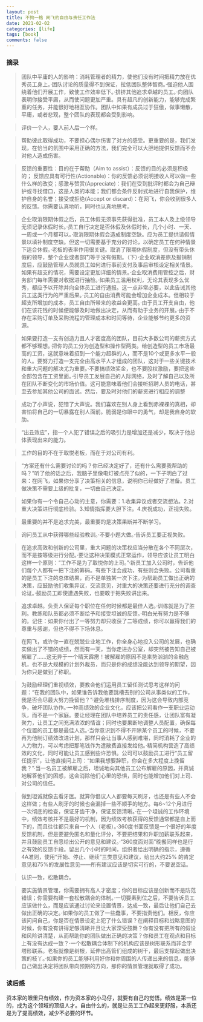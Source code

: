 ```yaml
---
layout: post
title: 不拘一格 网飞的自由与责任工作法
date: 2021-02-02
categories: [life]
tags: [book]
comments: false
---
```



### 摘录

> 团队中平庸的人的影响：消耗管理者的精力，使他们没有时间把精力放在优秀员工身上。·团队讨论的质量得不到保证，拉低团队整体智商。·强迫他人围绕着他们开展工作，致使工作效率低下。·排挤其他追求卓越的员工。·向团队表明你接受平庸，从而使问题更加严重。具有超凡的创新能力，能够完成繁重的任务，并能很好地相互协作。团队中如果有成员过于狂傲，做事懒散，平庸，或者悲观，整个团队的表现都会受到影响。



> 评价一个人，要人前人后一个样。



> 帮助彼此取得成功，不要担心偶尔伤害了对方的感受。更重要的是，我们发现，在恰当的氛围中采用正确的方法，我们完全可以大胆地提供反馈而不会对他人造成伤害。



> 反馈的重要性：目的在于帮助（Aim to assist）：反馈的目的必须是积极的； 反馈应具有可行性(Actionable)：你的反馈必须说明接收人可以做一些什么样的改变；感激与赞赏(Appreciate)：我们在受到批评时都会为自己辩护或寻找借口，这是人类的本能；我们都会条件反射式地进行自我保护，维护自身的名誉；接受或拒绝(Accept or discard)：在网飞，你会收到很多人的反馈。你需要认真地听，同时也认真地思考。



> 企业取消限期休假之后，员工休假无须事先获得批准，员工本人及上级领导无须记录休假时长。·员工自行决定是否休假及休假时长，几个小时、一天、一周或一个月都可以。·取消限期休假会造成制度空缺。应为员工提供请假情景以填补制度空缺。但这一切需要基于充分的讨论，以确定员工在何种情景下适合休假。·老板的表率作用很关键。取消了限期休假制度，但没有带头休假的领导，整个企业或者部门等于没有假期。（下）·企业取消差旅及报销制度后，应鼓励管理人员就员工如何进行事前支付及事后审核设定相关情景。如果有超支的情况，需要设定更加详细的情景。·企业取消费用管控之后，财务部门每年需要对收据进行抽检。·如果员工滥用权利，无论其表现多么优秀，都应予以开除并向全体员工进行通报。这一点非常必要，以此告诫其他员工这类行为的严重后果。·员工的自由消费可能会增加企业成本。但相较于超支所增加的成本，员工自由所带来的收益会更高。·由于员工开支自由，他们在该花钱的时候便能够及时地做出决定，从而有助于业务的开展。·由于不存在采购订单及采购流程的管理成本和时间等待，企业能够节约更多的资源。



> 如果要打造一支有创造力且人才密度高的团队，目前大多数公司的薪资方式都不够理想。·把你的员工分为创造型和操作型两类。给创造型的员工市场最高的工资，这就意味着招到一个能力超群的人，而不是10个或更多水平一般的人。要努力打造一支完全由高水平人才组成的团队，这对于一些关键技术和重大问题的解决尤为重要。·不要搞绩效奖金，也不要股权激励，要把这些全部包含在工资里面。·引导员工发展自己的人际网络，及时了解自己以及所在团队不断变化的市场价值。这可能意味着他们会接听招聘人员的电话，甚至去参加其他公司的面试。然后，要及时对他们的薪资进行相应的调整



> 成功了小声说，犯错了大声说。我们喜欢在别人身上看到赤裸裸的真相，却害怕将自己的一切暴露在别人面前。脆弱是你眼中的勇气，却是我自身的软肋。



> “出丑效应”，指一个人犯了错误之后的吸引力是增加还是减少，取决于他总体表现出来的能力。



> 工作的目的不在于取悦老板，而在于对公司有利。



> “方案还有什么需要讨论的吗？你已经决定好了，还有什么需要我帮助的吗？”听了他的话之后，我脑子里像电灯被点亮了似的，一下子明白了过来：在网飞，如果你分享了决策相关的信息，说明你已经做好了准备。员工做决策不需要上级的批复，一切由自己决定。



> 如果你有一个令自己心动的主意，你需要：1.收集异议或者交流想法。2.对重大决策进行彻底检验。3.知情指挥要大胆下注。4.庆祝成功，正视失败。



> 最重要的并不是追求完美，最重要的是决策果断并不断学习。



> 询问员工从中获得哪些经验教训。·不要小题大做。·告诉员工要正视失败。



> 在追求高效和创新的公司里，重大问题的决策权应当分散在各个不同层次，而不是按等级进行分配。·要让这种决策模式正常运作，领导应该让员工明白这样一个原则：“工作不是为了取悦你的上司。”·新员工加入公司时，告诉他们每个人都有一把下注的筹码。有些下注会成功，有些则会失败。公司看重的是员工下注的总体结果，而不是单独某一次下注。·为帮助员工做出正确的决策，应鼓励他们收集异议，交流意见，对重大的决策还要进行充分的调查论证。·鼓励员工即使遭遇失败，也要敢于把失败讲出来。



> 追求卓越。负责人保证每个职位在任何时候都是最佳人选。·训练就是为了胜利。教练和队员都必须不断给予和接受坦诚的反馈。·明白光有努力是不够的。记住：如果你付出了一等努力却只收获了二等成绩，你可以赢得我们的尊重与感谢，但也不得不下场休息。



> 在网飞，或许你一直在兢兢业业地工作，你全身心地投入公司的发展，也确实做出了不错的成绩，然而有一天，当你走进办公室，却突然被告知自己被解雇了……这无异于一个晴天霹雳！被解雇的原因不是来势汹汹的金融危机，也不是大规模的计划外裁员，而只是你的成绩没能达到领导的期望，因为你只是做到了称职。



> 为鼓励经理们重视绩效，要教会他们运用员工留任测试思考这样的问题：“在我的团队中，如果谁告诉我他要跳槽去别的公司从事类似的工作，我是否会尽最大努力挽留他？”·避免堆栈排序制度，因为这会导致内部竞争，破坏团队协作。·一种高绩效的企业文化，应该把公司看作一支职业运动队，而不是一个家庭。要让经理在团队中培养员工的责任感，让团队富有凝聚力，让员工之间充满浓浓的情谊；同时也要果断地调整人员配置，确保每个位置的员工都是最佳人选。·当你意识到不得不开除某个员工的时候，不要再为他制订绩效改进计划，那样只会让当事人感到难堪，同时消耗了企业的人力物力，可以考虑把那笔钱作为遣散费直接发给他。·精简机构营造了高绩效的文化，同时可能让员工感到些许恐惧。公司可以鼓励员工进行“员工留任提示”，让他直接问上司：“如果我想要辞职，你会在多大程度上挽留我？”·当一名员工被解雇之后，坦诚地向其他员工公布解雇的原因，并真诚地解答他们的困惑，这会消除他们心里的恐惧，同时也能增加他们对上司、对公司的信任。



> 做到坦诚就像去看牙医。就算你倡议人人都要每天刷牙，也还是有些人不会这样做；有些人刷牙的时候也会漏掉一些不顺手的地方。每6~12个月进行一次彻底的检查，保证牙齿干净，保证反馈清晰。·在一个坦诚的工作环境中，绩效考核并不是最好的机制，因为绩效考核获得的反馈通常都是自上而下的，而且往往都只来自一个人（老板）。·360度书面反馈是一个很好的年度反馈机制，但是要避免匿名和量化评分，不要把结果和升职加薪联系起来，并且鼓励员工自愿给出公开的意见和建议。·“360度面对面”晚餐同样也是行之有效的反馈手段。留出几个小时的时间，组织者给出明确的指示，遵循4A准则，使用“开始、停止、继续”三类意见和建议，给出大约25% 的肯定意见和75%的发展性意见——所有建议应该是切实可行的，不要说空话。



> 认识一致，松散耦合。



> 要实施情景管理，你需要拥有高人才密度；你的目标应该是创新而不是防范错误；你需要构建一套松散耦合的体制。·一切要素到位之后，不要告诉员工应该做什么，而是应该通过讨论来设置情景，达成一致，最后让他们自己去做出正确的决定。·如果你的员工做了一些蠢事，不要指责他们。相反，你应该问问自己，你是否在情景设定上犯了什么错误？在阐释目标和战略意图的时候，你有没有讲得足够清晰并且让大家深受鼓舞？你有没有把所有的假设和风险讲清楚，从而帮助你的团队做出正确的决策？你和员工在观点和目标上有没有达成一致？·一个松散耦合体制下的机构应该是树形联系而非金字塔形联系。老板就像是树根，延伸出高管们组成的树干，最后支撑起做出决策的枝丫。·如果你的员工能够利用好你和你周围的人传递出来的信息，能够自己做出决定将团队带向预期的方向，那你的情景管理就取得了成功。



### 读后感

资本家的眼里只有绩效，作为资本家的小马仔，就要有自己的觉悟。绩效是第一位的，成为这个领域的顶级人才。自由什么的，就是让员工工作起来更舒服，本质还是为了提高绩效，减少不必要的环节。

 



